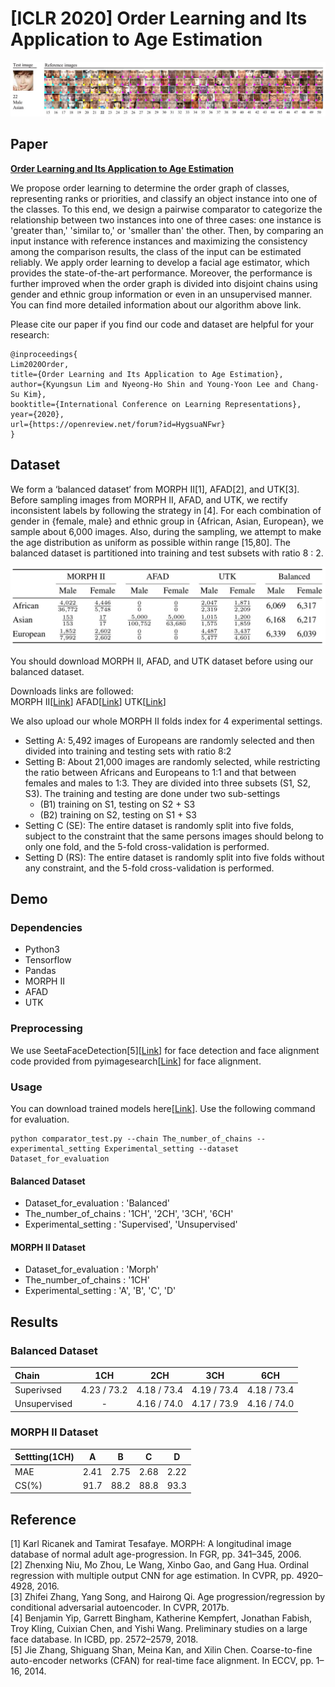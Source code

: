 # [ICLR 2020] Order Learning and Its Application to Age Estimation
![Lim2020Order](img/test_result.JPG)
## Paper
[**Order Learning and Its Application to Age Estimation**](https://openreview.net/pdf?id=HygsuaNFwr)

We propose order learning to determine the order graph of classes, representing ranks or priorities, and classify an object instance into one of the classes. To this end, we design a pairwise comparator to categorize the relationship between two instances into one of three cases: one instance is 'greater than,' 'similar to,' or 'smaller than' the other. Then, by comparing an input instance with reference instances and maximizing the consistency among the comparison results, the class of the input can be estimated reliably. We apply order learning to develop a facial age estimator, which provides the state-of-the-art performance. Moreover, the performance is further improved when the order graph is divided into disjoint chains using gender and ethnic group information or even in an unsupervised manner. You can find more detailed information about our algorithm above link.

Please cite our paper if you find our code and dataset are helpful for your research:
```
@inproceedings{
Lim2020Order,
title={Order Learning and Its Application to Age Estimation},
author={Kyungsun Lim and Nyeong-Ho Shin and Young-Yoon Lee and Chang-Su Kim},
booktitle={International Conference on Learning Representations},
year={2020},
url={https://openreview.net/forum?id=HygsuaNFwr}
}
```

## Dataset
We form a ‘balanced dataset’ from MORPH II[1], AFAD[2], and UTK[3]. Before sampling images from MORPH II, AFAD, and UTK, we rectify inconsistent labels by following the strategy in [4]. For each combination of gender in {female, male} and ethnic group in {African, Asian, European}, we sample about 6,000 images. Also, during the sampling, we attempt to make the age distribution as uniform as possible within range [15,80]. The balanced dataset is partitioned into training and test subsets with ratio 8 : 2. 

![Lim2020Order](img/balanced_dataset.JPG)

You should download MORPH II, AFAD, and UTK dataset before using our balanced dataset.

Downloads links are followed:  
MORPH II[[Link](https://ebill.uncw.edu/C20231_ustores/web/classic/product_detail.jsp?PRODUCTID=8)]  AFAD[[Link](https://afad-dataset.github.io/)] UTK[[Link](https://susanqq.github.io/UTKFace/)]

We also upload our whole MORPH II folds index for 4 experimental settings.  
* Setting A: 5,492 images of Europeans are randomly selected and then divided into training and testing sets with ratio 8:2
* Setting B: About 21,000 images are randomly selected, while restricting the ratio between Africans and Europeans to 1:1 and that between females and males to 1:3. They are divided into three subsets (S1, S2, S3). The training and testing are done under two sub-settings
  * (B1) training on S1, testing on S2 + S3
  * (B2) training on S2, testing on S1 + S3
* Setting C (SE): The entire dataset is randomly split into five folds, subject to the constraint that the same persons images should belong to only one fold, and the 5-fold cross-validation is performed.
* Setting D (RS): The entire dataset is randomly split into five folds without any constraint, and the
5-fold cross-validation is performed.

## Demo
### Dependencies
* Python3
* Tensorflow
* Pandas
* MORPH II
* AFAD
* UTK

### Preprocessing
We use SeetaFaceDetection[5][[Link](https://github.com/seetaface/SeetaFaceEngine)] for face detection and face alignment code provided from pyimagesearch[[Link](https://www.pyimagesearch.com/2017/05/22/face-alignment-with-opencv-and-python/)] for face alignment.

### Usage
You can download trained models here[[Link](https://drive.google.com/open?id=1WzGjwC2YeGgnuq5ni-34byRDaXjU8b2N)]. Use the following command for evaluation.
```
python comparator_test.py --chain The_number_of_chains --experimental_setting Experimental_setting --dataset Dataset_for_evaluation
```
#### Balanced Dataset
* Dataset_for_evaluation : 'Balanced'
* The_number_of_chains : '1CH', '2CH', '3CH', '6CH'
* Experimental_setting : 'Supervised', 'Unsupervised'

#### MORPH II Dataset
* Dataset_for_evaluation : 'Morph'
* The_number_of_chains : '1CH'
* Experimental_setting : 'A', 'B', 'C', 'D'


## Results
### Balanced Dataset
Chain| 1CH | 2CH | 3CH | 6CH|
:--------|:--------:|:--------:|:--------:|:--------:|
Superivsed|4.23 / 73.2|4.18 / 73.4|4.19 / 73.4|4.18 / 73.4|
Unsupervised|-|4.16 / 74.0|4.17 / 73.9|4.16 / 74.0|


### MORPH II Dataset
Settting(1CH) | A | B | C | D|
:--------|:--------:|:--------:|:--------:|:--------:|
MAE|2.41|2.75|2.68|2.22|
CS(%)|91.7|88.2|88.8|93.3|

## Reference
[1] Karl Ricanek and Tamirat Tesafaye. MORPH: A longitudinal image database of normal adult age-progression. In FGR, pp. 341–345, 2006.  
[2] Zhenxing Niu, Mo Zhou, Le Wang, Xinbo Gao, and Gang Hua. Ordinal regression with multiple output CNN for age estimation. In CVPR, pp. 4920–4928, 2016.  
[3] Zhifei Zhang, Yang Song, and Hairong Qi. Age progression/regression by conditional adversarial autoencoder. In CVPR, 2017b.  
[4] Benjamin Yip, Garrett Bingham, Katherine Kempfert, Jonathan Fabish, Troy Kling, Cuixian Chen, and Yishi Wang. Preliminary studies on a large face database. In ICBD, pp. 2572–2579, 2018.  
[5] Jie Zhang, Shiguang Shan, Meina Kan, and Xilin Chen. Coarse-to-fine auto-encoder networks (CFAN) for real-time face alignment. In ECCV, pp. 1–16, 2014.
